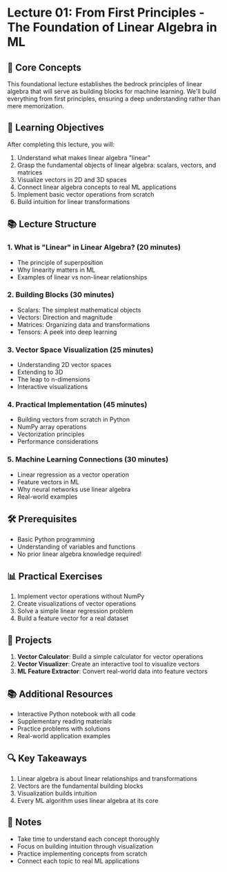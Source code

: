 # Lecture 01: From First Principles - The Foundation of Linear Algebra in ML

## 🎯 Core Concepts

This foundational lecture establishes the bedrock principles of linear algebra that will serve as building blocks for machine learning. We'll build everything from first principles, ensuring a deep understanding rather than mere memorization.

## 🧠 Learning Objectives

After completing this lecture, you will:
1. Understand what makes linear algebra "linear"
2. Grasp the fundamental objects of linear algebra: scalars, vectors, and matrices
3. Visualize vectors in 2D and 3D spaces
4. Connect linear algebra concepts to real ML applications
5. Implement basic vector operations from scratch
6. Build intuition for linear transformations

## 📚 Lecture Structure

### 1. What is "Linear" in Linear Algebra? (20 minutes)
- The principle of superposition
- Why linearity matters in ML
- Examples of linear vs non-linear relationships

### 2. Building Blocks (30 minutes)
- Scalars: The simplest mathematical objects
- Vectors: Direction and magnitude
- Matrices: Organizing data and transformations
- Tensors: A peek into deep learning

### 3. Vector Space Visualization (25 minutes)
- Understanding 2D vector spaces
- Extending to 3D
- The leap to n-dimensions
- Interactive visualizations

### 4. Practical Implementation (45 minutes)
- Building vectors from scratch in Python
- NumPy array operations
- Vectorization principles
- Performance considerations

### 5. Machine Learning Connections (30 minutes)
- Linear regression as a vector operation
- Feature vectors in ML
- Why neural networks use linear algebra
- Real-world examples

## 🛠️ Prerequisites
- Basic Python programming
- Understanding of variables and functions
- No prior linear algebra knowledge required!

## 📊 Practical Exercises
1. Implement vector operations without NumPy
2. Create visualizations of vector operations
3. Solve a simple linear regression problem
4. Build a feature vector for a real dataset

## 🎯 Projects
1. **Vector Calculator**: Build a simple calculator for vector operations
2. **Vector Visualizer**: Create an interactive tool to visualize vectors
3. **ML Feature Extractor**: Convert real-world data into feature vectors

## 📚 Additional Resources
- Interactive Python notebook with all code
- Supplementary reading materials
- Practice problems with solutions
- Real-world application examples

## 🔍 Key Takeaways
1. Linear algebra is about linear relationships and transformations
2. Vectors are the fundamental building blocks
3. Visualization builds intuition
4. Every ML algorithm uses linear algebra at its core

## 📝 Notes
- Take time to understand each concept thoroughly
- Focus on building intuition through visualization
- Practice implementing concepts from scratch
- Connect each topic to real ML applications
